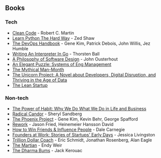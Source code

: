 ## Books

### Tech

- [Clean Code](https://drive.google.com/file/d/1FqZi79CPc6twRP7S9XCYkWxhhAVS7H7b/view?usp=sharing) - Robert C. Martin
- [Learn Python The Hard Way](https://drive.google.com/file/d/1hLJ5uiWOSFZNNlIb1NdZe7xfQIu3JRQr/view?usp=sharing) - Zed Shaw
- [The DevOps Handbook](https://www.amazon.com/DevOps-Handbook-World-Class-Reliability-Organizations/dp/1942788002) - Gene Kim, Patrick Debois, John Willis, Jez Humble
- [Writing An Interpreter In Go](https://interpreterbook.com/) - Thorsten Ball
- [A Philosophy of Software Design](https://www.amazon.com/Philosophy-Software-Design-John-Ousterhout/dp/1732102201) - John Ousterhout
- [An Elegant Puzzle: Systems of Eng Management](https://lethain.com/elegant-puzzle/)
- [The Mythical Man-Month](https://en.wikipedia.org/wiki/The_Mythical_Man-Month)
- [The Unicorn Project: A Novel about Developers, Digital Disruption, and Thriving in the Age of Data](https://www.amazon.com/Unicorn-Project-Developers-Disruption-Thriving-ebook/dp/B07QT9QR41)
- [The Lean Startup](http://theleanstartup.com/)

### Non-tech

- [The Power of Habit: Why We Do What We Do in Life and Business](https://www.amazon.com/Power-Habit-What-Life-Business-ebook/dp/B0055PGUYU)
- [Radical Candor](https://www.radicalcandor.com/) - Sheryl Sandberg
- [The Phoenix Project](https://www.amazon.com/Phoenix-Project-DevOps-Helping-Business-ebook/dp/B078Y98RG8/) -  Gene Kim,  Kevin Behr, George Spafford
- [Rework](https://www.amazon.com/Rework-Jason-Fried/dp/0307463745) - Jason Fried, Heinemeier Hansson David
- [How to Win Friends & Influence People](https://www.amazon.com/How-Win-Friends-Influence-People/dp/0671027034) - Dale Carnegie
- [Founders at Work: Stories of Startups' Early Days](https://www.amazon.de/gp/product/1430210788) - Jessica Livingston
- [Trillion Dollar Coach](https://www.amazon.de/gp/product/1473675979/) - Eric Schmidt, Jonathan Rosenberg, Alan Eagle
- [The Martian](https://www.amazon.com/Martian-Novel-Andy-Weir-ebook/dp/B00EMXBDMA) - Endy Weir
- [The Dharma Bums](https://en.wikipedia.org/wiki/The_Dharma_Bums) - Jack Kerouac
